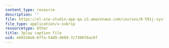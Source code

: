 ```yaml
---
content_type: resource
description: ''
file: https://ol-ocw-studio-app-qa.s3.amazonaws.com/courses/8-591j-systems-biology-fall-2014/e60310e66ffa54d9d6697c7306f6ac6f_EXBO08-78IU.srt
file_type: application/x-subrip
resourcetype: Other
title: 3play caption file
uid: e60310e6-6ffa-54d9-d669-7c7306f6ac6f
---
```

